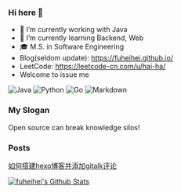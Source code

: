 ### Hi here 👋

- 🔭 I’m currently working with Java
- 🌱 I’m currently learning Backend, Web
- 🎓 M.S. in Software Engineering
- Blog(seldom update): https://fuheihei.github.io/ 
- LeetCode: https://leetcode-cn.com/u/hai-ha/
- Welcome to issue me

![Java](https://img.shields.io/badge/Java-1.8-orange) ![Python](https://img.shields.io/badge/Python-3.8-blue) ![Go](https://img.shields.io/badge/Go-1.18-40a9ff) ![Markdown](https://img.shields.io/badge/Markdown-2004-white)

### My Slogan
Open source can break knowledge silos!

### Posts
[如何搭建hexo博客并添加gitalk评论](https://fuheihei.github.io/tools/how-to-build-my-blog/)

[![fuheihei's Github Stats](https://github-readme-stats.vercel.app/api?username=fuheihei&show_icons=true)](https://github-readme-stats.vercel.app/api?username=fuheihei&show_icons=true)

<!--
**fuheihei/fuheihei** is a ✨ _special_ ✨ repository because its `README.md` (this file) appears on your GitHub profile.

Here are some ideas to get you started:

- 🔭 I’m currently working on ...
- 🌱 I’m currently learning ...
- 👯 I’m looking to collaborate on ...
- 🤔 I’m looking for help with ...
- 💬 Ask me about ...
- 📫 How to reach me: ...
- 😄 Pronouns: ...
- ⚡ Fun fact: ...
-->
